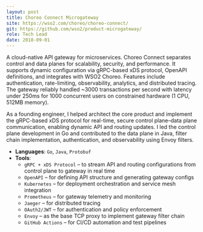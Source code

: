 ```yaml
---
layout: post
title: Choreo Connect Microgateway
site: https://wso2.com/choreo/choreo-connect/
git: https://github.com/wso2/product-microgateway/
role: Tech Lead
date: 2018-09-01
---
```


A cloud-native API gateway for microservices. Choreo Connect separates control and data planes for scalability, security, and performance. It supports dynamic configuration via gRPC-based xDS protocol, OpenAPI definitions, and integrates with WSO2 Choreo. Features include authentication, rate-limiting, observability, analytics, and distributed tracing. The gateway reliably handled ~3000 transactions per second with latency under 250ms for 1000 concurrent users on constrained hardware (1 CPU, 512MB memory).

As a founding engineer, I helped architect the core product and implement the gRPC-based xDS protocol for real-time, secure control plane–data plane communication, enabling dynamic API and routing updates. I led the control plane development in Go and contributed to the data plane in Java, filter chain implementation, authentication, and observability using Envoy filters.

- **Languages**: `Go`, `Java`, `Protobuf`  
- **Tools**:  
  - `gRPC + xDS Protocol` – to stream API and routing configurations from control plane to gateway in real time  
  - `OpenAPI` – for defining API structure and generating gateway configs  
  - `Kubernetes` – for deployment orchestration and service mesh integration  
  - `Prometheus` – for gateway telemetry and monitoring  
  - `Jaeger` – for distributed tracing  
  - `OAuth2/JWT` – for authentication and policy enforcement  
  - `Envoy` – as the base TCP proxy to implement gateway filter chain  
  - `GitHub Actions` – for CI/CD automation and test pipelines
